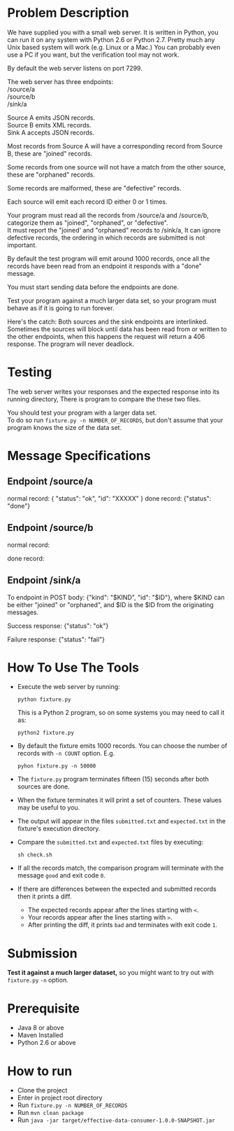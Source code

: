 Problem Description
===================

We have supplied you with a small web server. It is written in
Python, you can run it on any system with Python 2.6 or
Python 2.7.  Pretty much any Unix based system will work (e.g.
Linux or a Mac.)  You can probably even use a PC if you want,
but the verification tool may not work.

By default the web server listens on port 7299.

The web server has three endpoints:  
  /source/a  
  /source/b  
  /sink/a  

Source A emits JSON records.  
Source B emits XML records.  
Sink A accepts JSON records.  

Most records from Source A will have a corresponding record from Source B, these are "joined" records.

Some records from one source will not have a match from the other source, these are "orphaned" records.

Some records are malformed, these are "defective" records.

Each source will emit each record ID either 0 or 1 times.

Your program must read all the records from /source/a and
/source/b, categorize them as "joined", "orphaned", or "defective".  
It must report the "joined' and "orphaned" records to /sink/a, It
can ignore defective records, the ordering in which records are
submitted is not important.

By default the test program will emit around 1000 records, once
all the records have been read from an endpoint it responds with
a "done" message.

You must start sending data before the endpoints are done.

Test your program against a much larger data
set, so your program must behave as if it is going to run forever.

Here's the catch: Both sources and the sink endpoints are interlinked.
Sometimes the sources will block until data has been read from or written
to the other endpoints, when this happens the request will return a
406 response.  The program will never deadlock.


Testing
=======
The web server writes your responses and the expected response
into its running directory, There is program to compare the
these two files.

You should test your program with a larger data set.  
To do so run `fixture.py -n NUMBER_OF_RECORDS`, but don't assume that your program knows the size of the data set.


Message Specifications
======================

Endpoint /source/a
------------------
normal record: { "status": "ok", "id": "XXXXX" }
done record: {"status": "done"}

Endpoint /source/b
------------------
normal record:
<?xml version="1.0" encoding="UTF-8"?><msg><id value="$ID"/></msg>

done record:
<?xml version="1.0" encoding="UTF-8"?><msg><done/></msg>

Endpoint /sink/a
----------------
To endpoint in POST body:
{"kind": "$KIND", "id": "$ID"},
where $KIND can be either "joined" or "orphaned", and $ID is the $ID from the originating messages.

Success response:
{"status": "ok"}

Failure response:
{"status": "fail"}


How To Use The Tools
====================

* Execute the web server by running:
    ```
    python fixture.py
    ```

    This is a Python 2 program, so on some systems you may need to call it as:
    ```
    python2 fixture.py
    ```

* By default the fixture emits 1000 records.  You can choose the number of
  records with `-n COUNT` option.  E.g.
    ```
    pyhon fixture.py -n 50000
    ```

* The `fixture.py` program terminates fifteen (15) seconds after both
  sources are done.

* When the fixture terminates it will print a set of counters. These
  values may be useful to you.

* The output will appear in the files `submitted.txt` and `expected.txt`
  in the fixture's execution directory.

* Compare the `submitted.txt` and `expected.txt` files by executing:
    ```
    sh check.sh
    ```

* If all the records match, the comparison program will terminate
  with the message `good` and exit code `0`.

* If there are differences between the expected and submitted records
  then it prints a diff.
    * The expected records appear after the lines starting with `<`.
    * Your records appear after the lines starting with `>`. 
    * After printing the diff, it prints `bad` and terminates with exit code `1`.


Submission
==========

**Test it against a much larger dataset,** so you might want
to try out with `fixture.py` `-n` option.


Prerequisite
==========
* Java 8 or above
* Maven Installed
* Python 2.6 or above

How to run
==========
* Clone the project
* Enter in project root directory
* Run `fixture.py -n NUMBER_OF_RECORDS`
* Run `mvn clean package`
* Run `java -jar target/effective-data-consumer-1.0.0-SNAPSHOT.jar`

